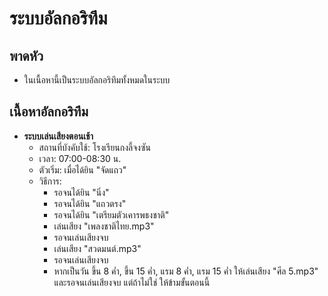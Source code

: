 # ระบบอัลกอริทึม
## พาดหัว
- ในเนื้อหานี้เป็นระบบอัลกอริทึมทั้งหมดในระบบ
## เนื้อหาอัลกอริทึม
- **ระบบเล่นเสียงตอนเช้า** 
  - สถานที่บังคับใช้: โรงเรียนกงลี้จงซัน
  - เวลา: 07:00-08:30 น.
  - ตัวเริ่ม: เมื่อได้ยิน "จัดแถว"
  - วิธีการ:
    - รอจนได้ยิน "นิ่ง"
    - รอจนได้ยิน "แถวตรง"
    - รอจนได้ยิน "เตรียมตัวเคารพธงชาติ"
    - เล่นเสียง "เพลงชาติไทย.mp3"
    - รอจนเล่นเสียงจบ
    - เล่นเสียง "สวดมนต์.mp3"
    - รอจนเล่นเสียงจบ
    - หากเป็นวัน ขึ้น 8 ค่ำ, ขึ้น 15 ค่ำ, แรม 8 ค่ำ, แรม 15 ค่ำ ให้เล่นเสียง "ศีล 5.mp3" และรอจนเล่นเสียงจบ แต่ถ้าไม่ใช่ ให้ข้ามขั้นตอนนี้
